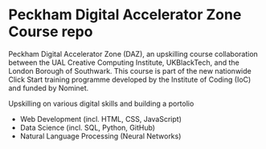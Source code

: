 # Peckham Digital Accelerator Zone Course repo

Peckham Digital Accelerator Zone (DAZ), an upskilling course collaboration between the UAL Creative Computing Institute, UKBlackTech, and the London Borough of Southwark. This course is part of the new nationwide Click Start training programme developed by the Institute of Coding (IoC) and funded by Nominet.

Upskilling on various digital skills and building a portolio
- Web Development (incl. HTML, CSS, JavaScript)
- Data Science (incl. SQL, Python, GitHub)
- Natural Language Processing (Neural Networks)
